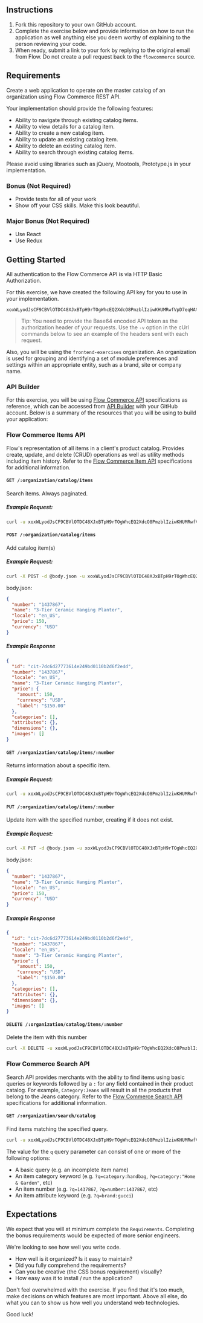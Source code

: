 ## Instructions

1. Fork this repository to your own GitHub account.
2. Complete the exercise below and provide information on how to run the application as well anything else you deem worthy of explaining to the person reviewing your code.
3. When ready, submit a link to your fork by replying to the original email from Flow. Do not create a pull request back to the `flowcommerce` source.

## Requirements

Create a web application to operate on the master catalog of an organization using Flow Commerce REST API.

Your implementation should provide the following features:

* Ability to navigate through existing catalog items.
* Ability to view details for a catalog item.
* Ability to create a new catalog item.
* Ability to update an existing catalog item.
* Ability to delete an existing catalog item.
* Ability to search through existing catalog items.

Please avoid using libraries such as jQuery, Mootools, Prototype.js in your implementation.

### Bonus (Not Required)

* Provide tests for all of your work
* Show off your CSS skills. Make this look beautiful.

### Major Bonus (Not Required)

* Use React
* Use Redux

## Getting Started

All authentication to the Flow Commerce API is via HTTP Basic Authorization.

For this exercise, we have created the following API key for you to use in your implementation.

```
xoxWLyodJsCF9CBVlOTDC48XJxBTpH9rTOgWhcEQ2XdcO8PmzblIziwKHUMRwfVpD7eqHAtPN1HekgVzyGW3mLUQpQmBkgm6PVPlFm2sBmpROiR8ZFlCThKSeNinvsPh
```

> Tip:
> You need to provide the Base64 encoded API token as the authorization header of your requests.
> Use the `-v` option in the cUrl commands below to see an example of the headers sent with each request.

Also, you will be using the `frontend-exercises` organization. An organization is used for grouping and identifying a set of module preferences and settings within an appropriate entity, such as a brand, site or company name.

### API Builder

For this exercise, you will be using [Flow Commerce API](https://app.apibuilder.io/flow/api/latest) specifications as reference, which can be accessed from [API Builder](https://www.apibuilder.io/) with your GitHub account. Below is a summary of the resources that you will be using to build your application:

### Flow Commerce Items API

Flow's representation of all items in a client's product catalog. Provides create, update, and delete (CRUD) operations as well as utility methods including item history. Refer to the [Flow Commerce Item API](https://app.apibuilder.io/flow/api/latest#resource-item) specifications for additional information.

#### `GET /:organization/catalog/items`
Search items. Always paginated.

##### Example Request:

```bash
curl -u xoxWLyodJsCF9CBVlOTDC48XJxBTpH9rTOgWhcEQ2XdcO8PmzblIziwKHUMRwfVpD7eqHAtPN1HekgVzyGW3mLUQpQmBkgm6PVPlFm2sBmpROiR8ZFlCThKSeNinvsPh: 'https://api.flow.io/frontend-exercises/catalog/items'
```

#### `POST /:organization/catalog/items`
Add catalog item(s)

##### Example Request:

```bash
curl -X POST -d @body.json -u xoxWLyodJsCF9CBVlOTDC48XJxBTpH9rTOgWhcEQ2XdcO8PmzblIziwKHUMRwfVpD7eqHAtPN1HekgVzyGW3mLUQpQmBkgm6PVPlFm2sBmpROiR8ZFlCThKSeNinvsPh: 'https://api.flow.io/frontend-exercises/catalog/items'
```

body.json:

```json
{
  "number": "1437867",
  "name": "3-Tier Ceramic Hanging Planter",
  "locale": "en_US",
  "price": 150,
  "currency": "USD"
}
```

##### Example Response

```json
{
  "id": "cit-7dc6d27773614e249bd0110b2d6f2e4d",
  "number": "1437867",
  "locale": "en_US",
  "name": "3-Tier Ceramic Hanging Planter",
  "price": {
    "amount": 150,
    "currency": "USD",
    "label": "$150.00"
  },
  "categories": [],
  "attributes": {},
  "dimensions": {},
  "images": []
}
```

#### `GET /:organization/catalog/items/:number`
Returns information about a specific item.

##### Example Request:

```bash
curl -u xoxWLyodJsCF9CBVlOTDC48XJxBTpH9rTOgWhcEQ2XdcO8PmzblIziwKHUMRwfVpD7eqHAtPN1HekgVzyGW3mLUQpQmBkgm6PVPlFm2sBmpROiR8ZFlCThKSeNinvsPh: 'https://api.flow.io/frontend-exercises/catalog/items/1437867'
```

#### `PUT /:organization/catalog/items/:number`
Update item with the specified number, creating if it does not exist.


##### Example Request:

```bash
curl -X PUT -d @body.json -u xoxWLyodJsCF9CBVlOTDC48XJxBTpH9rTOgWhcEQ2XdcO8PmzblIziwKHUMRwfVpD7eqHAtPN1HekgVzyGW3mLUQpQmBkgm6PVPlFm2sBmpROiR8ZFlCThKSeNinvsPh: 'https://api.flow.io/frontend-exercises/catalog/items/1437867'
```

body.json:

```json
{
  "number": "1437867",
  "name": "3-Tier Ceramic Hanging Planter",
  "locale": "en_US",
  "price": 150,
  "currency": "USD"
}
```

##### Example Response

```json
{
  "id": "cit-7dc6d27773614e249bd0110b2d6f2e4d",
  "number": "1437867",
  "locale": "en_US",
  "name": "3-Tier Ceramic Hanging Planter",
  "price": {
    "amount": 150,
    "currency": "USD",
    "label": "$150.00"
  },
  "categories": [],
  "attributes": {},
  "dimensions": {},
  "images": []
}
```

#### `DELETE /:organization/catalog/items/:number`
Delete the item with this number

```bash
curl -X DELETE -u xoxWLyodJsCF9CBVlOTDC48XJxBTpH9rTOgWhcEQ2XdcO8PmzblIziwKHUMRwfVpD7eqHAtPN1HekgVzyGW3mLUQpQmBkgm6PVPlFm2sBmpROiR8ZFlCThKSeNinvsPh: 'https://api.flow.io/frontend-exercises/catalog/items/1437867'
```

### Flow Commerce Search API

Search API provides merchants with the ability to find items using basic queries or keywords followed by a `:` for any field contained in their product catalog. For example, `Category:Jeans` will result in all the products that belong to the Jeans category. Refer to the [Flow Commerce Search API](https://app.apibuilder.io/flow/api/latest#resource-document) specifications for additional information.

#### `GET /:organization/search/catalog`
Find items matching the specified query.

```bash
curl -u xoxWLyodJsCF9CBVlOTDC48XJxBTpH9rTOgWhcEQ2XdcO8PmzblIziwKHUMRwfVpD7eqHAtPN1HekgVzyGW3mLUQpQmBkgm6PVPlFm2sBmpROiR8ZFlCThKSeNinvsPh: 'https://api.flow.io/frontend-exercises/search/catalog?q=category%3Ahandbag'
```

The value for the `q` query parameter can consist of one or more of the following options:

* A basic query (e.g. an incomplete item name)
* An item category keyword (e.g. `?q=category:handbag`, `?q=category:"Home & Garden"`, etc)
* An item number (e.g. `?q=1437867`, `?q=number:1437867`, etc)
* An item attribute keyword (e.g. `?q=brand:gucci`)

## Expectations

We expect that you will at minimum complete the `Requirements`. Completing the bonus requirements would be expected of more senior engineers.

We're looking to see how well you write code.

* How well is it organized? Is it easy to maintain?
* Did you fully comprehend the requirements?
* Can you be creative (the CSS bonus requirement) visually?
* How easy was it to install / run the application?

Don't feel overwhelmed with the exercise. If you find that it's too much, make decisions on which features are most important. Above all else, do what you can to show us how well you understand web technologies.

Good luck!
